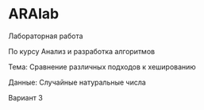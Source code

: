 # ARAlab

Лабораторная работа

По курсу Анализ и разработка алгоритмов

Тема: Сравнение различных подходов к хешированию

Данные: Случайные натуральные числа

Вариант 3
 
